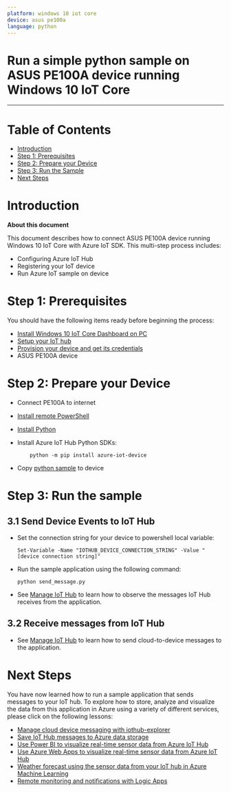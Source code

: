 ```yaml
---
platform: windows 10 iot core
device: asus pe100a
language: python
---
```


Run a simple python sample on ASUS PE100A device running Windows 10 IoT Core
===
---

# Table of Contents

-   [Introduction](#Introduction)
-   [Step 1: Prerequisites](#Prerequisites)
-   [Step 2: Prepare your Device](#PrepareDevice)
-   [Step 3: Run the Sample](#Build)
-   [Next Steps](#NextSteps)

<a name="Introduction"></a>
# Introduction

**About this document**

This document describes how to connect ASUS PE100A device running Windows 10 IoT Core with Azure IoT SDK. This multi-step process includes:
-   Configuring Azure IoT Hub
-   Registering your IoT device
-   Run Azure IoT sample on device

<a name="Prerequisites"></a>
# Step 1: Prerequisites

You should have the following items ready before beginning the process:

-   [Install Windows 10 IoT Core Dashboard on PC][Windows 10 IoT Core Dashboard]
-   [Setup your IoT hub][lnk-setup-iot-hub]
-   [Provision your device and get its credentials][lnk-manage-iot-hub]
-   ASUS PE100A device

<a name="PrepareDevice"></a>
# Step 2: Prepare your Device

-   Connect PE100A to internet
-   [Install remote PowerShell][Using PowerShell for Windows IoT]
-   [Install Python][Install Python for Windows IoT]
-   Install Azure IoT Hub Python SDKs:

			python -m pip install azure-iot-device

-   Copy [python sample][Python Smaple] to device

<a name="Build"></a>
# Step 3: Run the sample

<a name="Load"></a>
## 3.1 Send Device Events to IoT Hub

-   Set the connection string for your device to powershell local variable:

		Set-Variable -Name "IOTHUB_DEVICE_CONNECTION_STRING" -Value "[device connection string]"

-   Run the sample application using the following command:

       	python send_message.py

-   See [Manage IoT Hub][lnk-manage-iot-hub] to learn how to observe the messages IoT Hub receives from the application.

## 3.2 Receive messages from IoT Hub

-   See [Manage IoT Hub][lnk-manage-iot-hub] to learn how to send cloud-to-device messages to the application.

<a name="NextSteps"></a>
# Next Steps

You have now learned how to run a sample application that sends messages to your IoT hub. To explore how to store, analyze and visualize the data from this application in Azure using a variety of different services, please click on the following lessons:

-   [Manage cloud device messaging with iothub-explorer]
-   [Save IoT Hub messages to Azure data storage]
-   [Use Power BI to visualize real-time sensor data from Azure IoT Hub]
-   [Use Azure Web Apps to visualize real-time sensor data from Azure IoT Hub]
-   [Weather forecast using the sensor data from your IoT hub in Azure Machine Learning]
-   [Remote monitoring and notifications with Logic Apps]   

[Manage cloud device messaging with iothub-explorer]: https://docs.microsoft.com/en-us/azure/iot-hub/iot-hub-explorer-cloud-device-messaging
[Save IoT Hub messages to Azure data storage]: https://docs.microsoft.com/en-us/azure/iot-hub/iot-hub-store-data-in-azure-table-storage
[Use Power BI to visualize real-time sensor data from Azure IoT Hub]: https://docs.microsoft.com/en-us/azure/iot-hub/iot-hub-live-data-visualization-in-power-bi
[Use Azure Web Apps to visualize real-time sensor data from Azure IoT Hub]: https://docs.microsoft.com/en-us/azure/iot-hub/iot-hub-live-data-visualization-in-web-apps
[Weather forecast using the sensor data from your IoT hub in Azure Machine Learning]: https://docs.microsoft.com/en-us/azure/iot-hub/iot-hub-weather-forecast-machine-learning
[Remote monitoring and notifications with Logic Apps]: https://docs.microsoft.com/en-us/azure/iot-hub/iot-hub-monitoring-notifications-with-azure-logic-apps
[lnk-setup-iot-hub]: ../setup_iothub.md
[lnk-manage-iot-hub]: ../manage_iot_hub.md
[Windows 10 IoT Core Dashboard]: https://docs.microsoft.com/zh-tw/windows/iot-core/connect-your-device/iotdashboard
[Using PowerShell for Windows IoT]: https://docs.microsoft.com/zh-tw/windows/iot-core/connect-your-device/powershell
[Install Python for Windows IoT]: https://docs.microsoft.com/zh-tw/windows/iot-core/developer-tools/python
[Python Smaple]:https://github.com/Azure/azure-iot-sdk-python/blob/master/azure-iot-device/samples/async-hub-scenarios/send_message.py